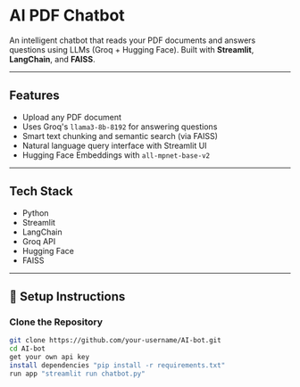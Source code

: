 # AI PDF Chatbot

An intelligent chatbot that reads your PDF documents and answers questions using LLMs (Groq + Hugging Face). Built with **Streamlit**, **LangChain**, and **FAISS**.

---

## Features

-  Upload any PDF document
-  Uses Groq's `llama3-8b-8192` for answering questions
-  Smart text chunking and semantic search (via FAISS)
-  Natural language query interface with Streamlit UI
-  Hugging Face Embeddings with `all-mpnet-base-v2`

---

##  Tech Stack

- Python 
- Streamlit 
- LangChain 
- Groq API 
- Hugging Face 
- FAISS 

---

## 🔧 Setup Instructions

### Clone the Repository

```bash
git clone https://github.com/your-username/AI-bot.git
cd AI-bot
get your own api key
install dependencies "pip install -r requirements.txt"
run app "streamlit run chatbot.py"



